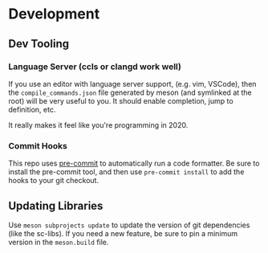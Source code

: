 Development
===========

Dev Tooling
-----------

### Language Server (ccls or clangd work well)

If you use an editor with language server support, (e.g. vim, VSCode), then the
`compile_commands.json` file generated by meson (and symlinked at the root) will
be very useful to you. It should enable completion, jump to definition, etc.

It really makes it feel like you're programming in 2020.

### Commit Hooks

This repo uses [pre-commit](https://pre-commit.com/) to automatically run a code
formatter. Be sure to install the pre-commit tool, and then use
`pre-commit install` to add the hooks to your git checkout.

Updating Libraries
------------------

Use `meson subprojects update` to update the version of git dependencies (like
the sc-libs). If you need a new feature, be sure to pin a minimum version in the
`meson.build` file.
